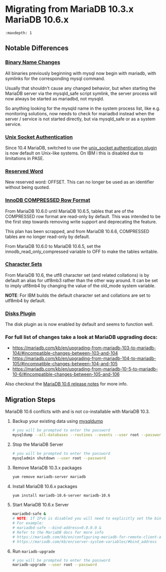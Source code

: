 # Migrating from MariaDB 10.3.x MariaDB 10.6.x

```{toctree}
:maxdepth: 1
```

## Notable Differences

### [Binary Name Changes](https://mariadb.com/kb/en/upgrading-from-mariadb-104-to-mariadb-105/#binary-name-changes)
All binaries previously beginning with mysql now begin with mariadb, with symlinks for the corresponding mysql command.

Usually that shouldn't cause any changed behavior, but when starting the MariaDB server via the mysqld_safe script symlink, the server process will now always be started as mariadbd, not mysqld.

So anything looking for the mysqld name in the system process list, like e.g. monitoring solutions, now needs to check for mariadbd instead when the server / service is not started directly, but via mysqld_safe or as a system service.

### [Unix Socket Authentication](https://mariadb.com/kb/en/upgrading-from-mariadb-103-to-mariadb-104/#authentication-and-tls)

Since 10.4 MariaDB, switched to use the [unix_socket authentication plugin](https://mariadb.com/kb/en/authentication-plugin-unix-socket/) is now default on Unix-like systems. On IBM i this is disabled due to limitations in PASE.

### [Reserved Word](https://mariadb.com/kb/en/upgrading-from-mariadb-10-5-to-mariadb-10-6/#reserved-word)
New reserved word: OFFSET. This can no longer be used as an identifier without being quoted.

### [InnoDB COMPRESSED Row Format](https://mariadb.com/kb/en/upgrading-from-mariadb-10-5-to-mariadb-10-6/#innodb-compressed-row-format)
From MariaDB 10.6.0 until MariaDB 10.6.5, tables that are of the COMPRESSED row format are read-only by default. This was intended to be the first step towards removing write support and deprecating the feature.

This plan has been scrapped, and from MariaDB 10.6.6, COMPRESSED tables are no longer read-only by default.

From MariaDB 10.6.0 to MariaDB 10.6.5, set the innodb_read_only_compressed variable to OFF to make the tables writable.

### [Character Sets](https://mariadb.com/kb/en/upgrading-from-mariadb-10-5-to-mariadb-10-6/#character-sets)
From MariaDB 10.6, the utf8 character set (and related collations) is by default an alias for utf8mb3 rather than the other way around. It can be set to imply utf8mb4 by changing the value of the old_mode system variable.

**NOTE**:
For IBM builds the default character set and collations are set to utf8mb4 by default.

### [Disks Plugin](https://mariadb.com/kb/en/disks-plugin/)
The disk plugin as is now enabled by default and seems to function well.

### For full list of changes take a look at MariaDB upgrading docs:
- https://mariadb.com/kb/en/upgrading-from-mariadb-103-to-mariadb-104/#incompatible-changes-between-103-and-104
- https://mariadb.com/kb/en/upgrading-from-mariadb-104-to-mariadb-105/#incompatible-changes-between-104-and-105
- https://mariadb.com/kb/en/upgrading-from-mariadb-10-5-to-mariadb-10-6/#incompatible-changes-between-105-and-106

Also checkout the [MariaDB 10.6 release notes](https://mariadb.com/kb/en/changes-improvements-in-mariadb-106/) for more info.


## Migration Steps

MariaDB 10.6 conflicts with and is not co-installable with MariaDB 10.3.

1. Backup your existing data using [mysqldump](https://mariadb.com/kb/en/backup-and-restore-overview/#mysqldump)
	```sh
	# you will be prompted to enter the password
	mysqldump --all-databases --routines --events --user root --password
	```

2. Stop the MariaDB Server
	```sh
	# you will be prompted to enter the password
	mysqladmin shutdown --user root --password
	```

3. Remove MariaDB 10.3.x packages

	```sh
	yum remove mariadb-server mariadb
	```

4. Install MariaDB 10.6.x packages
	```sh
	yum install mariadb-10.6-server mariadb-10.6
	```

5. Start MariaDB 10.6.x Server


	```sh
	mariadbd-safe &
 	# NOTE: If IPv6 is disabled you will need to explicitly set the bind address
 	# For example:
 	# mariadbd-safe --bind-address=0.0.0.0 &
 	# Refer to the MariaDB docs for more info
 	# https://mariadb.com/kb/en/configuring-mariadb-for-remote-client-access/
 	# https://mariadb.com/kb/en/server-system-variables/#bind_address
	```
	
6. Run `mariadb-upgrade`  

	```sh
   # you will be prompted to enter the password
	mariadb-upgrade --user root --password
	```
